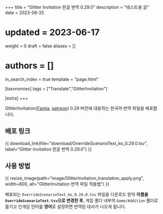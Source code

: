 +++
title = "Glitter Invitation 한글 번역 0.29.0"
description = "테스트용 글"
date = 2023-06-25
# updated = 2023-06-17
weight = 0
draft = false
aliases = []
# authors = []
in_search_index = true
template = "page.html"

[taxonomies]
tags = ["Translate","GlitterInvitation"]

[extra]
+++

GlitterInvitation([Fantia](https://fantia.jp/fanclubs/208640), [patreon](https://www.patreon.com/giantess_snowdrop)) 0.29 버전에 대응하는 한국어 번역 파일을 배포합니다.

## 배포 링크

{{ download_link(file="download/OverrideScenarioText_ko_0.29.0.tsv", label="Glitter Invitation 한글 번역 0.29.0") }}

## 사용 방법

{{ resize_image(path="image/GlitterInvitation_translation_apply.png", width=800, alt="GlitterInvitation 번역 파일 적용법") }}

배포되는 `OverrideScenarioText_ko_0.29.0.tsv` 파일을 다운로드 받아 **이름을 `OverrideScenarioText.tsv`으로 변경한 후**, 게임 폴더 내부의 `Game/Addition` 폴더로 옮기고 인게임 언어를 **영어**로 설정하면 번역된 대사가 나오게 됩니다.
